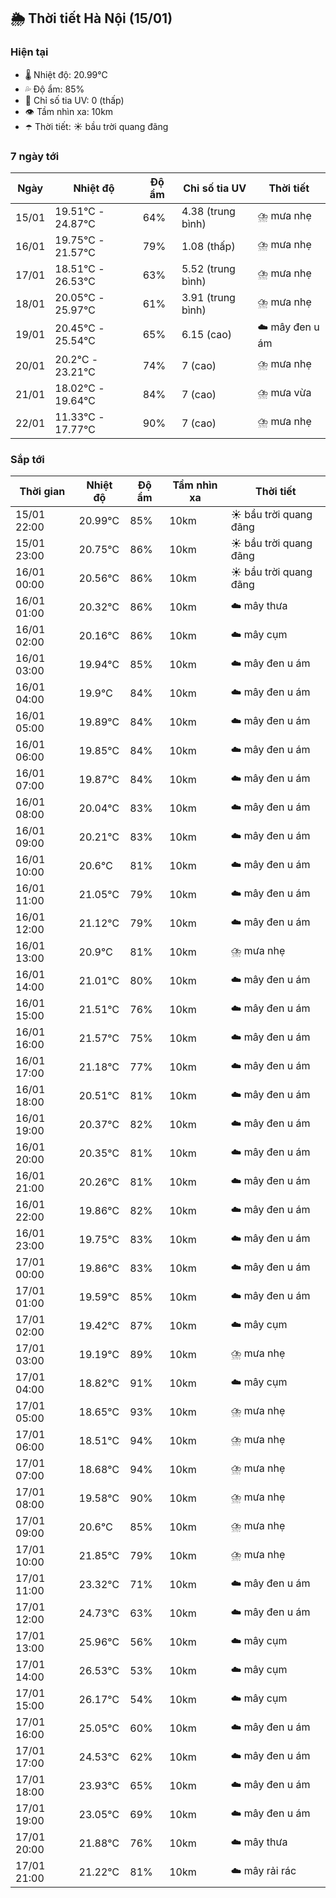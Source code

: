 ## 🌦️ Thời tiết Hà Nội (15/01)

### Hiện tại

- 🌡️ Nhiệt độ: 20.99℃
- 💦 Độ ẩm: 85%
- 🌟 Chỉ số tia UV: 0 (thấp)
- 👁️ Tầm nhìn xa: 10km
- ☂️ Thời tiết: ☀️ bầu trời quang đãng

### 7 ngày tới

| Ngày | Nhiệt độ | Độ ẩm | Chỉ số tia UV | Thời tiết |
| --- | --- | --- | --- | --- |
| 15/01 | 19.51℃ - 24.87℃ | 64% | 4.38 (trung bình) | ⛈️ mưa nhẹ |
| 16/01 | 19.75℃ - 21.57℃ | 79% | 1.08 (thấp) | ⛈️ mưa nhẹ |
| 17/01 | 18.51℃ - 26.53℃ | 63% | 5.52 (trung bình) | ⛈️ mưa nhẹ |
| 18/01 | 20.05℃ - 25.97℃ | 61% | 3.91 (trung bình) | ⛈️ mưa nhẹ |
| 19/01 | 20.45℃ - 25.54℃ | 65% | 6.15 (cao) | ☁️ mây đen u ám |
| 20/01 | 20.2℃ - 23.21℃ | 74% | 7 (cao) | ⛈️ mưa nhẹ |
| 21/01 | 18.02℃ - 19.64℃ | 84% | 7 (cao) | ⛈️ mưa vừa |
| 22/01 | 11.33℃ - 17.77℃ | 90% | 7 (cao) | ⛈️ mưa nhẹ |

### Sắp tới

| Thời gian | Nhiệt độ | Độ ẩm | Tầm nhìn xa | Thời tiết |
| --- | --- | --- | --- | --- |
| 15/01 22:00 | 20.99℃ | 85% | 10km | ☀️ bầu trời quang đãng |
| 15/01 23:00 | 20.75℃ | 86% | 10km | ☀️ bầu trời quang đãng |
| 16/01 00:00 | 20.56℃ | 86% | 10km | ☀️ bầu trời quang đãng |
| 16/01 01:00 | 20.32℃ | 86% | 10km | ☁️ mây thưa |
| 16/01 02:00 | 20.16℃ | 86% | 10km | ☁️ mây cụm |
| 16/01 03:00 | 19.94℃ | 85% | 10km | ☁️ mây đen u ám |
| 16/01 04:00 | 19.9℃ | 84% | 10km | ☁️ mây đen u ám |
| 16/01 05:00 | 19.89℃ | 84% | 10km | ☁️ mây đen u ám |
| 16/01 06:00 | 19.85℃ | 84% | 10km | ☁️ mây đen u ám |
| 16/01 07:00 | 19.87℃ | 84% | 10km | ☁️ mây đen u ám |
| 16/01 08:00 | 20.04℃ | 83% | 10km | ☁️ mây đen u ám |
| 16/01 09:00 | 20.21℃ | 83% | 10km | ☁️ mây đen u ám |
| 16/01 10:00 | 20.6℃ | 81% | 10km | ☁️ mây đen u ám |
| 16/01 11:00 | 21.05℃ | 79% | 10km | ☁️ mây đen u ám |
| 16/01 12:00 | 21.12℃ | 79% | 10km | ☁️ mây đen u ám |
| 16/01 13:00 | 20.9℃ | 81% | 10km | ⛈️ mưa nhẹ |
| 16/01 14:00 | 21.01℃ | 80% | 10km | ☁️ mây đen u ám |
| 16/01 15:00 | 21.51℃ | 76% | 10km | ☁️ mây đen u ám |
| 16/01 16:00 | 21.57℃ | 75% | 10km | ☁️ mây đen u ám |
| 16/01 17:00 | 21.18℃ | 77% | 10km | ☁️ mây đen u ám |
| 16/01 18:00 | 20.51℃ | 81% | 10km | ☁️ mây đen u ám |
| 16/01 19:00 | 20.37℃ | 82% | 10km | ☁️ mây đen u ám |
| 16/01 20:00 | 20.35℃ | 81% | 10km | ☁️ mây đen u ám |
| 16/01 21:00 | 20.26℃ | 81% | 10km | ☁️ mây đen u ám |
| 16/01 22:00 | 19.86℃ | 82% | 10km | ☁️ mây đen u ám |
| 16/01 23:00 | 19.75℃ | 83% | 10km | ☁️ mây đen u ám |
| 17/01 00:00 | 19.86℃ | 83% | 10km | ☁️ mây đen u ám |
| 17/01 01:00 | 19.59℃ | 85% | 10km | ☁️ mây đen u ám |
| 17/01 02:00 | 19.42℃ | 87% | 10km | ☁️ mây cụm |
| 17/01 03:00 | 19.19℃ | 89% | 10km | ⛈️ mưa nhẹ |
| 17/01 04:00 | 18.82℃ | 91% | 10km | ☁️ mây cụm |
| 17/01 05:00 | 18.65℃ | 93% | 10km | ⛈️ mưa nhẹ |
| 17/01 06:00 | 18.51℃ | 94% | 10km | ⛈️ mưa nhẹ |
| 17/01 07:00 | 18.68℃ | 94% | 10km | ⛈️ mưa nhẹ |
| 17/01 08:00 | 19.58℃ | 90% | 10km | ⛈️ mưa nhẹ |
| 17/01 09:00 | 20.6℃ | 85% | 10km | ⛈️ mưa nhẹ |
| 17/01 10:00 | 21.85℃ | 79% | 10km | ⛈️ mưa nhẹ |
| 17/01 11:00 | 23.32℃ | 71% | 10km | ☁️ mây đen u ám |
| 17/01 12:00 | 24.73℃ | 63% | 10km | ☁️ mây đen u ám |
| 17/01 13:00 | 25.96℃ | 56% | 10km | ☁️ mây cụm |
| 17/01 14:00 | 26.53℃ | 53% | 10km | ☁️ mây cụm |
| 17/01 15:00 | 26.17℃ | 54% | 10km | ☁️ mây cụm |
| 17/01 16:00 | 25.05℃ | 60% | 10km | ☁️ mây đen u ám |
| 17/01 17:00 | 24.53℃ | 62% | 10km | ☁️ mây đen u ám |
| 17/01 18:00 | 23.93℃ | 65% | 10km | ☁️ mây đen u ám |
| 17/01 19:00 | 23.05℃ | 69% | 10km | ☁️ mây đen u ám |
| 17/01 20:00 | 21.88℃ | 76% | 10km | ☁️ mây thưa |
| 17/01 21:00 | 21.22℃ | 81% | 10km | ☁️ mây rải rác |
